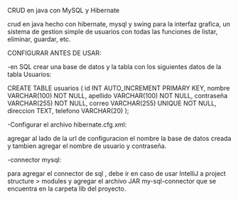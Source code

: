 CRUD en java con MySQL y Hibernate

crud en java hecho con hibernate, mysql y swing para la interfaz grafica, un sistema de gestion simple de usuarios con todas las funciones de listar, eliminar, guardar, etc.

CONFIGURAR ANTES DE USAR:

-en SQL crear una base de datos y la tabla con los siguientes datos de la tabla Usuarios:

CREATE TABLE usuarios (
    id INT AUTO_INCREMENT PRIMARY KEY,
    nombre VARCHAR(100) NOT NULL,
    apellido VARCHAR(100) NOT NULL,
    contraseña VARCHAR(255) NOT NULL,
    correo VARCHAR(255) UNIQUE NOT NULL,
    direccion TEXT,
    telefono VARCHAR(20)
);

-Configurar el archivo hibernate.cfg.xml:

agregar al lado de la url de configuracion el nombre la base de datos creada y tambien agregar el nombre de usuario y contraseña.

-connector mysql:

para agregar el connector de sql , debe ir en caso de usar IntelliJ a project structure > modules y agregar el archivo JAR my-sql-connector que se encuentra en la carpeta lib del proyecto.
